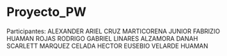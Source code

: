 # Proyecto_PW
Participantes: 
  ALEXANDER ARIEL CRUZ MARTICORENA
  JUNIOR FABRIZIO HUAMAN ROJAS
  RODRIGO GABRIEL LINARES ALZAMORA
  DANAH SCARLETT MARQUEZ CELADA
  HECTOR EUSEBIO VELARDE HUAMAN
 
 
 
 
